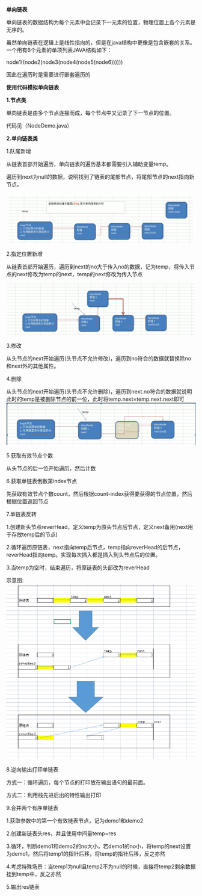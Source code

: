 **单向链表**

单向链表的数据结构为每个元素中会记录下一元素的位置，物理位置上各个元素是无序的。

虽然单向链表在逻辑上是线性指向的，但是在java结构中更像是包含嵌套的关系。一个用有6个元素的单项列表JAVA结构如下：

node1((node2(node3(node4(node5(node6))))))

因此在遍历时是需要进行嵌套遍历的

**使用代码模拟单向链表**

**1.节点类**

单向链表是由多个节点连接而成，每个节点中又记录了下一节点的位置。

代码见（NodeDemo.java）

**2.单向链表类**

1.队尾新增

从链表首部开始遍历，单向链表的遍历基本都需要引入辅助变量temp。

遍历到next为null的数据，说明找到了链表的尾部节点，将尾部节点的next指向新节点。

![](/src/main/resources/image/SingleLinkedList_1.png)

2.指定位置新增

从链表首部开始遍历，遍历到next的no大于传入no的数据，记为temp，将传入节点的next修改为temp的next，temp的next修改为传入节点

![](/src/main/resources/image/SingleLinkedList_2.png)

3.修改

从头节点的next开始遍历(头节点不允许修改)，遍历到no符合的数据就替换除no和next外的其他属性。



4.删除

从头节点的next开始遍历(头节点不允许删除)，遍历到next.no符合的数据就说明此时的temp是被删除节点的前一位，此时将temp.next=temp.next.next即可
![](/src/main/resources/image/singleLinkedList_3.png)



5.获取有效节点个数

从头节点的后一位开始遍历，然后计数



6.获取单链表倒数第index节点

先获取有效节点个数count，然后根据count-index获得要获得的节点位置，然后根据位置返回节点



7.单链表反转

1.创建新头节点reverHead，定义temp为原头节点后节点，定义next备用(next用于存放temp后的节点)

2.循环遍历原链表，next指向temp后节点，temp指向reverHead的后节点，reverHead指向temp。实现每次插入都是插入到头节点后的位置。

3.当temp为空时，结束遍历，将原链表的头部改为reverHead

示意图:
![](/src/main/resources/image/SingleLinkedList_4.png)



8.逆向输出打印单链表

方式一：循环遍历，每个节点的打印放在输出语句的最前面。

方式二：利用栈先进后出的特性输出打印



9.合并两个有序单链表

1.获取参数中的第一个有效链表节点，记为demo1和demo2

2.创建新链表头res，并且使用中间量temp=res

3.循环，判断demo1和demo2的no大小，若demo1的no小，将temp的next设置为demo1，然后将temp1的指针后移，将temp的指针后移，反之亦然

4.考虑特殊场景：当temp1为null且temp2不为null的时候，直接将temp2剩余数据挂到temp中，反之亦然

5.输出res链表

